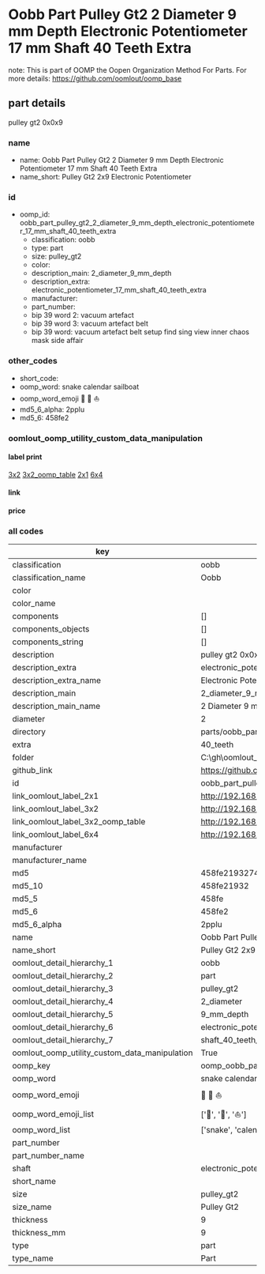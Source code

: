 # Oobb Part Pulley Gt2 2 Diameter 9 mm Depth Electronic Potentiometer 17 mm Shaft 40 Teeth Extra  

note: This is part of OOMP the Oopen Organization Method For Parts. For more details: https://github.com/oomlout/oomp_base

##  part details
  



pulley gt2 0x0x9



### name
* name: Oobb Part Pulley Gt2 2 Diameter 9 mm Depth Electronic Potentiometer 17 mm Shaft 40 Teeth Extra
* name_short: Pulley Gt2 2x9 Electronic Potentiometer
### id
* oomp_id: oobb_part_pulley_gt2_2_diameter_9_mm_depth_electronic_potentiometer_17_mm_shaft_40_teeth_extra
  * classification: oobb
  * type: part
  * size: pulley_gt2
  * color: 
  * description_main: 2_diameter_9_mm_depth
  * description_extra: electronic_potentiometer_17_mm_shaft_40_teeth_extra
  * manufacturer: 
  * part_number: 
  * bip 39 word 2: vacuum artefact
  * bip 39 word 3: vacuum artefact belt
  * bip 39 word: vacuum artefact belt setup find sing view inner chaos mask side affair

### other_codes
* short_code: 
* oomp_word: snake calendar sailboat
* oomp_word_emoji :snake: :calendar: :sailboat:
* md5_6_alpha: 2pplu
* md5_6: 458fe2






### oomlout_oomp_utility_custom_data_manipulation
#### label print
[3x2](http://192.168.1.245:1112/?label=oomp%202pplu)
[3x2_oomp_table](http://192.168.1.108:1112/?label=oomp%202pplu)
[2x1](http://192.168.1.242:1112/?label=oomp%202pplu)
[6x4](http://192.168.1.55:1112/?label=oomp%202pplu)    

#### link

                              

#### price







### all codes 
| key | value |  
| --- | --- |  
| classification | oobb |  
| classification_name | Oobb |  
| color |  |  
| color_name |  |  
| components | [] |  
| components_objects | [] |  
| components_string | [] |  
| description | pulley gt2 0x0x9 |  
| description_extra | electronic_potentiometer_17_mm_shaft_40_teeth_extra |  
| description_extra_name | Electronic Potentiometer 17 mm Shaft 40 Teeth Extra |  
| description_main | 2_diameter_9_mm_depth |  
| description_main_name | 2 Diameter 9 mm Depth |  
| diameter | 2 |  
| directory | parts/oobb_part_pulley_gt2_2_diameter_9_mm_depth_electronic_potentiometer_17_mm_shaft_40_teeth_extra |  
| extra | 40_teeth |  
| folder | C:\gh\oomlout_oobb_version_4_generated_parts\things\oobb_part_pulley_gt2_2_diameter_9_mm_depth_electronic_potentiometer_17_mm_shaft_40_teeth_extra |  
| github_link | https://github.com/oomlout/oomlout_oomp_part_src/tree/main/parts/oobb_part_pulley_gt2_2_diameter_9_mm_depth_electronic_potentiometer_17_mm_shaft_40_teeth_extra |  
| id | oobb_part_pulley_gt2_2_diameter_9_mm_depth_electronic_potentiometer_17_mm_shaft_40_teeth_extra |  
| link_oomlout_label_2x1 | http://192.168.1.242:1112/?label=oomp%202pplu |  
| link_oomlout_label_3x2 | http://192.168.1.245:1112/?label=oomp%202pplu |  
| link_oomlout_label_3x2_oomp_table | http://192.168.1.108:1112/?label=oomp%202pplu |  
| link_oomlout_label_6x4 | http://192.168.1.55:1112/?label=oomp%202pplu |  
| manufacturer |  |  
| manufacturer_name |  |  
| md5 | 458fe21932747e7f252b5c4829c33f84 |  
| md5_10 | 458fe21932 |  
| md5_5 | 458fe |  
| md5_6 | 458fe2 |  
| md5_6_alpha | 2pplu |  
| name | Oobb Part Pulley Gt2 2 Diameter 9 mm Depth Electronic Potentiometer 17 mm Shaft 40 Teeth Extra |  
| name_short | Pulley Gt2 2x9 Electronic Potentiometer |  
| oomlout_detail_hierarchy_1 | oobb |  
| oomlout_detail_hierarchy_2 | part |  
| oomlout_detail_hierarchy_3 | pulley_gt2 |  
| oomlout_detail_hierarchy_4 | 2_diameter |  
| oomlout_detail_hierarchy_5 | 9_mm_depth |  
| oomlout_detail_hierarchy_6 | electronic_potentiometer_17_mm |  
| oomlout_detail_hierarchy_7 | shaft_40_teeth_extra |  
| oomlout_oomp_utility_custom_data_manipulation | True |  
| oomp_key | oomp_oobb_part_pulley_gt2_2_diameter_9_mm_depth_electronic_potentiometer_17_mm_shaft_40_teeth_extra |  
| oomp_word | snake calendar sailboat |  
| oomp_word_emoji | :snake: :calendar: :sailboat: |  
| oomp_word_emoji_list | [':snake:', ':calendar:', ':sailboat:'] |  
| oomp_word_list | ['snake', 'calendar', 'sailboat'] |  
| part_number |  |  
| part_number_name |  |  
| shaft | electronic_potentiometer_17_mm |  
| short_name |  |  
| size | pulley_gt2 |  
| size_name | Pulley Gt2 |  
| thickness | 9 |  
| thickness_mm | 9 |  
| type | part |  
| type_name | Part |  
